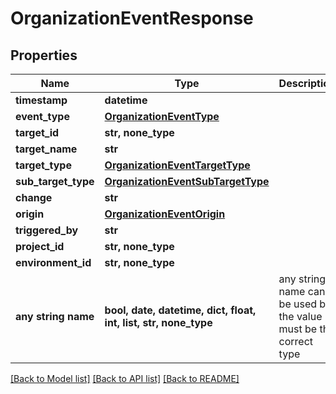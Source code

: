 # OrganizationEventResponse


## Properties
Name | Type | Description | Notes
------------ | ------------- | ------------- | -------------
**timestamp** | **datetime** |  | [optional] 
**event_type** | [**OrganizationEventType**](OrganizationEventType.md) |  | [optional] 
**target_id** | **str, none_type** |  | [optional] 
**target_name** | **str** |  | [optional] 
**target_type** | [**OrganizationEventTargetType**](OrganizationEventTargetType.md) |  | [optional] 
**sub_target_type** | [**OrganizationEventSubTargetType**](OrganizationEventSubTargetType.md) |  | [optional] 
**change** | **str** |  | [optional] 
**origin** | [**OrganizationEventOrigin**](OrganizationEventOrigin.md) |  | [optional] 
**triggered_by** | **str** |  | [optional] 
**project_id** | **str, none_type** |  | [optional] 
**environment_id** | **str, none_type** |  | [optional] 
**any string name** | **bool, date, datetime, dict, float, int, list, str, none_type** | any string name can be used but the value must be the correct type | [optional]

[[Back to Model list]](../README.md#documentation-for-models) [[Back to API list]](../README.md#documentation-for-api-endpoints) [[Back to README]](../README.md)


